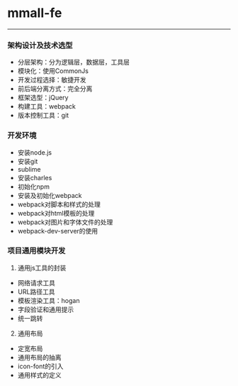 # mmall-fe
------
### 架构设计及技术选型
* 分层架构：分为逻辑层，数据层，工具层
* 模块化：使用CommonJs
* 开发过程选择：敏捷开发
* 前后端分离方式：完全分离
* 框架选型：jQuery
* 构建工具：webpack
* 版本控制工具：git

### 开发环境
* 安装node.js
* 安装git
* sublime
* 安装charles
* 初始化npm
* 安装及初始化webpack
* webpack对脚本和样式的处理
* webpack对html模板的处理
* webpack对图片和字体文件的处理
* webpack-dev-server的使用

### 项目通用模块开发
1. 通用js工具的封装
 * 网络请求工具
 * URL路径工具
 * 模板渲染工具：hogan
 * 字段验证和通用提示
 * 统一跳转
2. 通用布局
 * 定宽布局
 * 通用布局的抽离
 * icon-font的引入
 * 通用样式的定义
